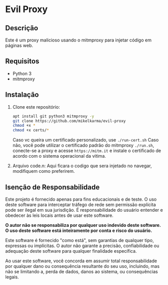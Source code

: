 # Evil Proxy

## Descrição
Este é um proxy malicioso usando o mitmproxy para injetar código em páginas web.

## Requisitos
- Python 3
- mitmproxy

## Instalação
1. Clone este repositório:
   ```bash
   apt install git python3 mitmproxy -y
   git clone https://github.com/mikelkarma/evil-proxy
   chmod +x *
   chmod +x certs/*
   ```
   Caso vc queira um certificado personalizado, use ```./run-cert.sh```
   Caso não, você pode utilizar o certificado padrão do mitmproxy ```./run.sh```, conecte-se a proxy e acesse ```https://mitm.it``` e instale o certificado de acordo com o sistema operacional da vitima.

2. Arquivo code.n:
   Aqui ficara o codigo que sera injetado no navegar, modifiquem como preferirem.


## Isenção de Responsabilidade

Este projeto é fornecido apenas para fins educacionais e de teste. O uso deste software para interceptar tráfego de rede sem permissão explícita pode ser ilegal em sua jurisdição. É responsabilidade do usuário entender e obedecer às leis locais antes de usar este software.

**O autor não se responsabiliza por qualquer uso indevido deste software. O uso deste software está inteiramente por conta e risco do usuário.**

Este software é fornecido "como está", sem garantias de qualquer tipo, expressas ou implícitas. O autor não garante a precisão, confiabilidade ou adequação deste software para qualquer finalidade específica.

Ao usar este software, você concorda em assumir total responsabilidade por qualquer dano ou consequência resultante do seu uso, incluindo, mas não se limitando a, perda de dados, danos ao sistema, ou consequências legais.
